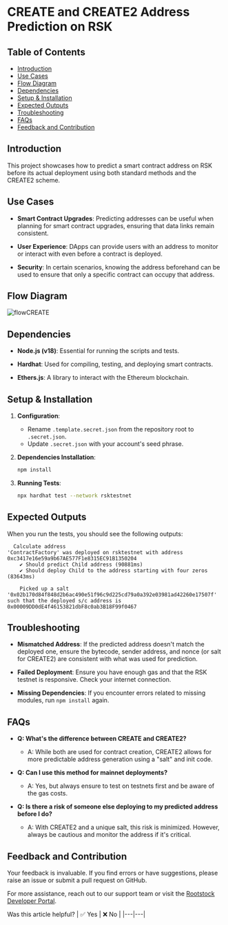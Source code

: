 # **CREATE and CREATE2 Address Prediction on RSK**

## **Table of Contents**
- [Introduction](#introduction)
- [Use Cases](#use-cases)
- [Flow Diagram](#flow-diagram)
- [Dependencies](#dependencies)
- [Setup & Installation](#setup--installation)
- [Expected Outputs](#expected-outputs)
- [Troubleshooting](#troubleshooting)
- [FAQs](#faqs)
- [Feedback and Contribution](#feedback-and-contribution)

## **Introduction**
This project showcases how to predict a smart contract address on RSK before its actual deployment using both standard methods and the CREATE2 scheme.

## **Use Cases**
- **Smart Contract Upgrades**: Predicting addresses can be useful when planning for smart contract upgrades, ensuring that data links remain consistent.
  
- **User Experience**: DApps can provide users with an address to monitor or interact with even before a contract is deployed.
  
- **Security**: In certain scenarios, knowing the address beforehand can be used to ensure that only a specific contract can occupy that address.

## **Flow Diagram**

![flowCREATE](https://github.com/AntonyWilliam/CREATE/assets/54343267/7bdc1c00-ca87-4b3c-a0e6-6bd497d3d23f "The current diagram is a flowchart that represents the steps involved in initializing the environment, configuring it, predicting and deploying an address, and checking for troubleshooting. Here is a text description of the flow:
Start")

## **Dependencies**
- **Node.js (v18)**: Essential for running the scripts and tests.
  
- **Hardhat**: Used for compiling, testing, and deploying smart contracts.
  
- **Ethers.js**: A library to interact with the Ethereum blockchain.

## **Setup & Installation**

1. **Configuration**:
   - Rename `.template.secret.json` from the repository root to `.secret.json`.
   - Update `.secret.json` with your account's seed phrase.

2. **Dependencies Installation**:
   ```bash
   npm install
   ```

3. **Running Tests**:
   ```bash
   npx hardhat test --network rsktestnet
   ```

## **Expected Outputs**

When you run the tests, you should see the following outputs:

```plaintext
  Calculate address
'ContractFactory' was deployed on rsktestnet with address 0xc3417e16e59a9b67AE577F1e8315EC91B1350204
    ✔ Should predict Child address (90881ms)
    ✔ Should deploy Child to the address starting with four zeros (83643ms)

    Picked up a salt '0x02b170d84f848d2b6ac490e51f96c9d225cd79a0a392e03981ad42260e17507f' such that the deployed s/c address is 0x00009DD0dE4f46153821dbF8c0ab3B18F99f0467
```

## **Troubleshooting**
- **Mismatched Address**: If the predicted address doesn't match the deployed one, ensure the bytecode, sender address, and nonce (or salt for CREATE2) are consistent with what was used for prediction.

- **Failed Deployment**: Ensure you have enough gas and that the RSK testnet is responsive. Check your internet connection.

- **Missing Dependencies**: If you encounter errors related to missing modules, run `npm install` again.

## **FAQs**
- **Q: What's the difference between CREATE and CREATE2?**
  - A: While both are used for contract creation, CREATE2 allows for more predictable address generation using a "salt" and init code.

- **Q: Can I use this method for mainnet deployments?**
  - A: Yes, but always ensure to test on testnets first and be aware of the gas costs.

- **Q: Is there a risk of someone else deploying to my predicted address before I do?**
  - A: With CREATE2 and a unique salt, this risk is minimized. However, always be cautious and monitor the address if it's critical.

## **Feedback and Contribution**
Your feedback is invaluable. If you find errors or have suggestions, please raise an issue or submit a pull request on GitHub.

For more assistance, reach out to our support team or visit the [Rootstock Developer Portal](https://dev.rootstock.io/).

Was this article helpful?
| ✅ Yes | ❌ No |
|---|---|
